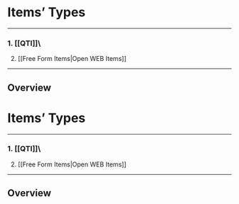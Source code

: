 <!--
created_at: '2011-03-03 14:38:33'
updated_at: '2013-10-17 11:24:06'
authors:
    - 'Somsack Sipasseuth'
tags:
    - 'Documentation for core components'
-->

Items’ Types
============

------------------------------------------------------------------------

### 1. [[QTI]]\
2. [[Free Form Items|Open WEB Items]]

------------------------------------------------------------------------

Overview
--------
Items’ Types
============

------------------------------------------------------------------------

### 1. [[QTI]]\
2. [[Free Form Items|Open WEB Items]]

------------------------------------------------------------------------

Overview
--------

